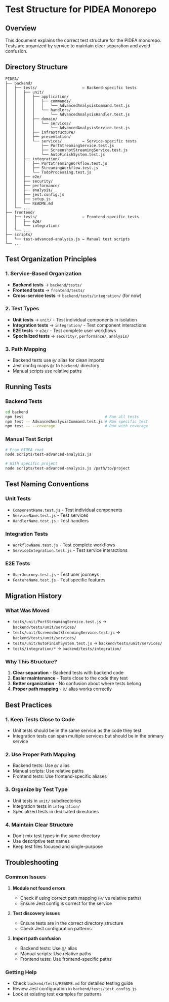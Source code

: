 # Test Structure for PIDEA Monorepo

## Overview

This document explains the correct test structure for the PIDEA monorepo. Tests are organized by service to maintain clear separation and avoid confusion.

## Directory Structure

```
PIDEA/
├── backend/
│   ├── tests/                    ← Backend-specific tests
│   │   ├── unit/
│   │   │   ├── application/
│   │   │   │   ├── commands/
│   │   │   │   │   └── AdvancedAnalysisCommand.test.js
│   │   │   │   └── handlers/
│   │   │   │       └── AdvancedAnalysisHandler.test.js
│   │   │   ├── domain/
│   │   │   │   └── services/
│   │   │   │       └── AdvancedAnalysisService.test.js
│   │   │   ├── infrastructure/
│   │   │   ├── presentation/
│   │   │   └── services/         ← Service-specific tests
│   │   │       ├── PortStreamingService.test.js
│   │   │       ├── ScreenshotStreamingService.test.js
│   │   │       └── AutoFinishSystem.test.js
│   │   ├── integration/
│   │   │   ├── PortStreamingWorkflow.test.js
│   │   │   ├── StreamingWorkflow.test.js
│   │   │   └── TodoProcessing.test.js
│   │   ├── e2e/
│   │   ├── security/
│   │   ├── performance/
│   │   ├── analysis/
│   │   ├── jest.config.js
│   │   ├── setup.js
│   │   └── README.md
│   └── ...
├── frontend/
│   ├── tests/                    ← Frontend-specific tests
│   │   ├── e2e/
│   │   └── integration/
│   └── ...
├── scripts/
│   └── test-advanced-analysis.js ← Manual test scripts
└── ...
```

## Test Organization Principles

### 1. **Service-Based Organization**
- **Backend tests** → `backend/tests/`
- **Frontend tests** → `frontend/tests/`
- **Cross-service tests** → `backend/tests/integration/` (for now)

### 2. **Test Types**
- **Unit tests** → `unit/` - Test individual components in isolation
- **Integration tests** → `integration/` - Test component interactions
- **E2E tests** → `e2e/` - Test complete user workflows
- **Specialized tests** → `security/`, `performance/`, `analysis/`

### 3. **Path Mapping**
- Backend tests use `@/` alias for clean imports
- Jest config maps `@/` to `backend/` directory
- Manual scripts use relative paths

## Running Tests

### Backend Tests
```bash
cd backend
npm test                                    # Run all tests
npm test -- AdvancedAnalysisCommand.test.js # Run specific test
npm test -- --coverage                      # Run with coverage
```

### Manual Test Script
```bash
# From PIDEA root
node scripts/test-advanced-analysis.js

# With specific project
node scripts/test-advanced-analysis.js /path/to/project
```

## Test Naming Conventions

### Unit Tests
- `ComponentName.test.js` - Test individual components
- `ServiceName.test.js` - Test services
- `HandlerName.test.js` - Test handlers

### Integration Tests
- `WorkflowName.test.js` - Test complete workflows
- `ServiceIntegration.test.js` - Test service interactions

### E2E Tests
- `UserJourney.test.js` - Test user journeys
- `FeatureName.test.js` - Test specific features

## Migration History

### What Was Moved
- `tests/unit/PortStreamingService.test.js` → `backend/tests/unit/services/`
- `tests/unit/ScreenshotStreamingService.test.js` → `backend/tests/unit/services/`
- `tests/unit/AutoFinishSystem.test.js` → `backend/tests/unit/services/`
- `tests/integration/*` → `backend/tests/integration/`

### Why This Structure?
1. **Clear separation** - Backend tests with backend code
2. **Easier maintenance** - Tests close to the code they test
3. **Better organization** - No confusion about where tests belong
4. **Proper path mapping** - `@/` alias works correctly

## Best Practices

### 1. **Keep Tests Close to Code**
- Unit tests should be in the same service as the code they test
- Integration tests can span multiple services but should be in the primary service

### 2. **Use Proper Path Mapping**
- Backend tests: Use `@/` alias
- Manual scripts: Use relative paths
- Frontend tests: Use frontend-specific aliases

### 3. **Organize by Test Type**
- Unit tests in `unit/` subdirectories
- Integration tests in `integration/`
- Specialized tests in dedicated directories

### 4. **Maintain Clear Structure**
- Don't mix test types in the same directory
- Use descriptive test names
- Keep test files focused and single-purpose

## Troubleshooting

### Common Issues

1. **Module not found errors**
   - Check if using correct path mapping (`@/` vs relative paths)
   - Ensure Jest config is correct for the service

2. **Test discovery issues**
   - Ensure tests are in the correct directory structure
   - Check Jest configuration patterns

3. **Import path confusion**
   - Backend tests: Use `@/` alias
   - Manual scripts: Use relative paths
   - Frontend tests: Use frontend-specific paths

### Getting Help

- Check `backend/tests/README.md` for detailed testing guide
- Review Jest configuration in `backend/tests/jest.config.js`
- Look at existing test examples for patterns 